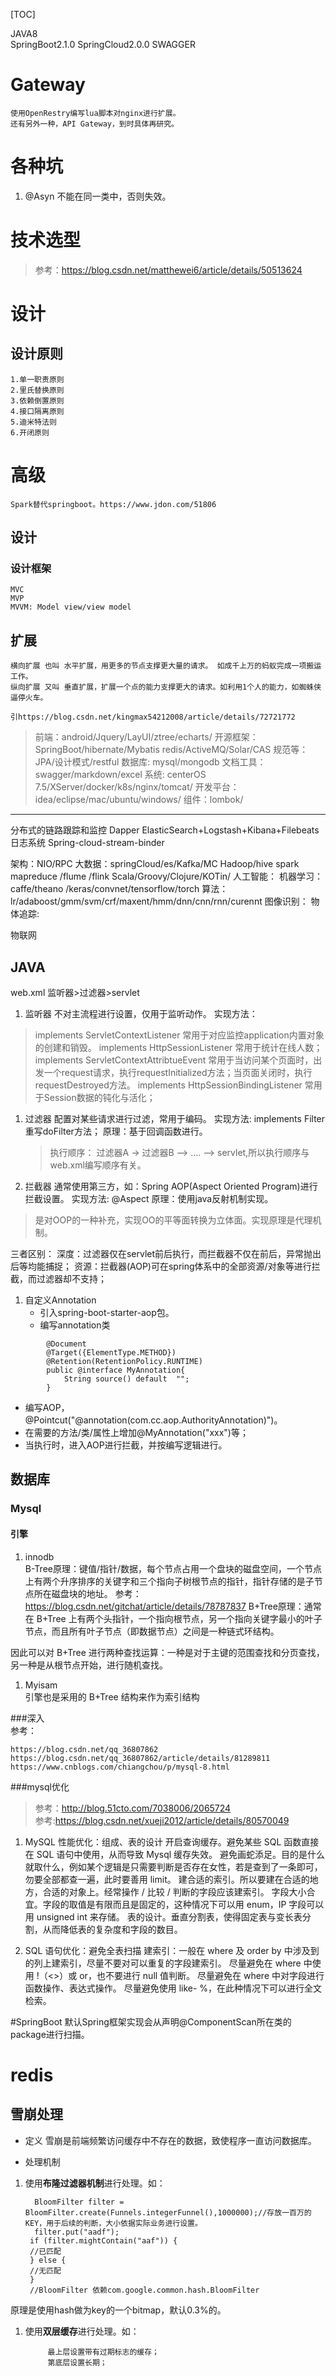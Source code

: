 [TOC]

JAVA8     
SpringBoot2.1.0    SpringCloud2.0.0
SWAGGER

#  Gateway
	使用OpenRestry编写lua脚本对nginx进行扩展。
	还有另外一种，API Gateway，到时具体再研究。

# 各种坑
1. @Asyn 不能在同一类中，否则失效。

# 技术选型

> 参考：https://blog.csdn.net/matthewei6/article/details/50513624

# 设计
## 设计原则 
	1.单一职责原则
	2.里氏替换原则
	3.依赖倒置原则
	4.接口隔离原则
	5.迪米特法则
	6.开闭原则

# 高级
	Spark替代springboot。https://www.jdon.com/51806

##  设计
### 设计框架
	MVC
	MVP
	MVVM: Model view/view model

## 扩展

	横向扩展 也叫 水平扩展，用更多的节点支撑更大量的请求。 如成千上万的蚂蚁完成一项搬运工作。	
	纵向扩展 又叫 垂直扩展，扩展一个点的能力支撑更大的请求。如利用1个人的能力，如蜘蛛侠逼停火车。
	
	引https://blog.csdn.net/kingmax54212008/article/details/72721772

>前端：android/Jquery/LayUI/ztree/echarts/
>开源框架：
>	  SpringBoot/hibernate/Mybatis
>	  redis/ActiveMQ/Solar/CAS
>规范等：
>	 JPA/设计模式/restful
>数据库: mysql/mongodb
>文档工具：swagger/markdown/excel
>系统: centerOS 7.5/XServer/docker/k8s/nginx/tomcat/
>开发平台：idea/eclipse/mac/ubuntu/windows/
>组件：lombok/
--------------------------
分布式的链路跟踪和监控 Dapper
ElasticSearch+Logstash+Kibana+Filebeats日志系统
Spring-cloud-stream-binder

架构：NIO/RPC
大数据：springCloud/es/Kafka/MC
Hadoop/hive 
spark mapreduce /flume /flink
Scala/Groovy/Clojure/KOTin/
人工智能：
机器学习：caffe/theano /keras/convnet/tensorflow/torch
算法：lr/adaboost/gmm/svm/crf/maxent/hmm/dnn/cnn/rnn/curennt
图像识别：
物体追踪:

物联网




## JAVA
web.xml
	监听器>过滤器>servlet

1. 监听器
    不对主流程进行设置，仅用于监听动作。
    实现方法：

  > implements  ServletContextListener 常用于对应监控application内置对象的创建和销毁。
  > implements  HttpSessionListener 常用于统计在线人数；
  > implements  ServletContextAttribtueEvent 常用于当访问某个页面时，出发一个request请求，执行requestInitialized方法；当页面关闭时，执行requestDestroyed方法。
  > implements  HttpSessionBindingListener 常用于Session数据的钝化与活化；

1. 过滤器
	配置对某些请求进行过滤，常用于编码。
	实现方法: implements Filter重写doFilter方法；
	原理：基于回调函数进行。
	> 执行顺序：
		过滤器A -> 过滤器B --> .... --> servlet,所以执行顺序与web.xml编写顺序有关。

1. 拦截器
    通常使用第三方，如：Spring AOP(Aspect Oriented Program)进行拦截设置。
    实现方法: @Aspect
    原理：使用java反射机制实现。

  > 是对OOP的一种补充，实现OO的平等面转换为立体面。实现原理是代理机制。

三者区别：
深度：过滤器仅在servlet前后执行，而拦截器不仅在前后，异常抛出后等均能捕捉； 
资源：拦截器(AOP)可在spring体系中的全部资源/对象等进行拦截，而过滤器却不支持；	

1. 自定义Annotation
   * 引入spring-boot-starter-aop包。
   * 编写annotation类
```
		@Document
   		@Target({ElementType.METHOD})
		@Retention(RetentionPolicy.RUNTIME)
		public @interface MyAnnotation{
            String source() default  "";
		}
```

   * 编写AOP， @Pointcut("@annotation(com.cc.aop.AuthorityAnnotation)")。
   * 在需要的方法/类/属性上增加@MyAnnotation("xxx")等；
   * 当执行时，进入AOP进行拦截，并按编写逻辑进行。

  ##  数据库
### Mysql
#### 引擎

1. innodb  
B-Tree原理：键值/指针/数据，每个节点占用一个盘块的磁盘空间，一个节点上有两个升序排序的关键字和三个指向子树根节点的指针，指针存储的是子节点所在磁盘块的地址。
参考：https://blog.csdn.net/gitchat/article/details/78787837
B+Tree原理：通常在 B+Tree 上有两个头指针，一个指向根节点，另一个指向关键字最小的叶子节点，而且所有叶子节点（即数据节点）之间是一种链式环结构。

因此可以对 B+Tree 进行两种查找运算：一种是对于主键的范围查找和分页查找，另一种是从根节点开始，进行随机查找。

1. Myisam  
引擎也是采用的 B+Tree 结构来作为索引结构

###深入  
参考： 

	https://blog.csdn.net/qq_36807862
	https://blog.csdn.net/qq_36807862/article/details/81289811
	https://www.cnblogs.com/chiangchou/p/mysql-8.html

###mysql优化
> 参考：http://blog.51cto.com/7038006/2065724  
> 参考:https://blog.csdn.net/xueji2012/article/details/80570049  


1. MySQL 性能优化：组成、表的设计
	开启查询缓存。避免某些 SQL 函数直接在 SQL 语句中使用，从而导致 Mysql 缓存失效。
	避免画蛇添足。目的是什么就取什么，例如某个逻辑是只需要判断是否存在女性，若是查到了一条即可，勿要全部都查一遍，此时要善用 limit。
	建合适的索引。所以要建在合适的地方，合适的对象上。经常操作 / 比较 / 判断的字段应该建索引。
	字段大小合宜。字段的取值是有限而且是固定的，这种情况下可以用 enum，IP 字段可以用 unsigned int 来存储。
	表的设计。垂直分割表，使得固定表与变长表分割，从而降低表的复杂度和字段的数目。

1. SQL 语句优化：避免全表扫描
	建索引：一般在 where 及 order by 中涉及到的列上建索引，尽量不要对可以重复的字段建索引。
	尽量避免在 where 中使用 !（<>）或 or，也不要进行 null 值判断。
	尽量避免在 where 中对字段进行函数操作、表达式操作。
	尽量避免使用 like- %，在此种情况下可以进行全文检索。


#SpringBoot
默认Spring框架实现会从声明@ComponentScan所在类的package进行扫描。


# redis
## 雪崩处理
* 定义
  雪崩是前端频繁访问缓存中不存在的数据，致使程序一直访问数据库。

* 处理机制
1. 使用**布隆过滤器机制**进行处理。如：

   ```
     BloomFilter filter =  BloomFilter.create(Funnels.integerFunnel(),1000000);//存放一百万的KEY，用于后续的判断，大小依据实际业务进行设置。
     filter.put("aadf");
    if (filter.mightContain("aaf")) {
    //已匹配
    } else {
    //无匹配
    }
    //BloomFilter 依赖com.google.common.hash.BloomFilter
   ```
原理是使用hash做为key的一个bitmap，默认0.3%的。

1. 使用**双层缓存**进行处理。如：

   ```
     	最上层设置带有过期标志的缓存；
     	第底层设置长期；
   ```
